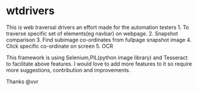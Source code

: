 # wtdrivers

This is web traversal drivers an effort made for the automation testers
    1. To traverse specific set of elements(eg navbar) on webpage.
    2. Snapshot comparison
    3. Find subimage co-ordinates from fullpage snapshot image
    4. Click specific co-ordinate on screen
    5. OCR

This framework is using Selenium,PIL(python image library) and Tesseract to facilitate above features.
I would love to add more features to it so require more suggestions, contribution and improvements.

Thanks
@vvr

